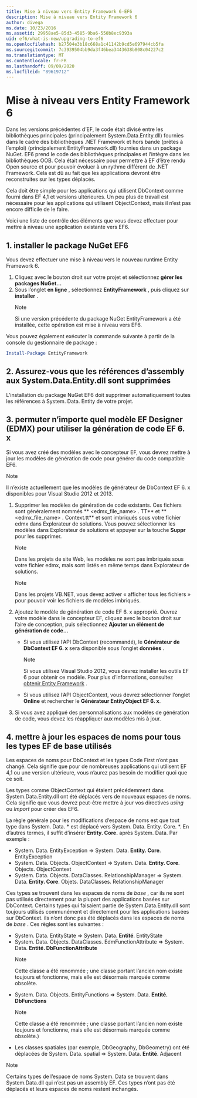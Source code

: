 ```yaml
---
title: Mise à niveau vers Entity Framework 6-EF6
description: Mise à niveau vers Entity Framework 6
author: divega
ms.date: 10/23/2016
ms.assetid: 29958ae5-85d3-4585-9ba6-550b8ec9393a
uid: ef6/what-is-new/upgrading-to-ef6
ms.openlocfilehash: b27504e3b18c668a1c41142b9cd5e697944cb5fa
ms.sourcegitcommit: 7c3939504bb9da3f46bea3443638b808c04227c2
ms.translationtype: MT
ms.contentlocale: fr-FR
ms.lasthandoff: 09/09/2020
ms.locfileid: "89619712"
---
```

# <a name="upgrading-to-entity-framework-6"></a>Mise à niveau vers Entity Framework 6

Dans les versions précédentes d’EF, le code était divisé entre les bibliothèques principales (principalement System.Data.Entity.dll) fournies dans le cadre des bibliothèques .NET Framework et hors bande (prêtes à l’emploi) (principalement EntityFramework.dll) fournies dans un package NuGet. EF6 prend le code des bibliothèques principales et l’intègre dans les bibliothèques OOB. Cela était nécessaire pour permettre à EF d’être rendu Open source et pour pouvoir évoluer à un rythme différent de .NET Framework. Cela est dû au fait que les applications devront être reconstruites sur les types déplacés.

Cela doit être simple pour les applications qui utilisent DbContext comme fourni dans EF 4,1 et versions ultérieures. Un peu plus de travail est nécessaire pour les applications qui utilisent ObjectContext, mais il n’est pas encore difficile de le faire.

Voici une liste de contrôle des éléments que vous devez effectuer pour mettre à niveau une application existante vers EF6.

## <a name="1-install-the-ef6-nuget-package"></a>1. installer le package NuGet EF6

Vous devez effectuer une mise à niveau vers le nouveau runtime Entity Framework 6.

1. Cliquez avec le bouton droit sur votre projet et sélectionnez **gérer les packages NuGet...**  
2. Sous l’onglet **en ligne** , sélectionnez **EntityFramework** , puis cliquez sur **installer** .  
   > [!NOTE]
   > Si une version précédente du package NuGet EntityFramework a été installée, cette opération est mise à niveau vers EF6.

Vous pouvez également exécuter la commande suivante à partir de la console du gestionnaire de package :

``` powershell
Install-Package EntityFramework
```

## <a name="2-ensure-that-assembly-references-to-systemdataentitydll-are-removed"></a>2. Assurez-vous que les références d’assembly aux System.Data.Entity.dll sont supprimées

L’installation du package NuGet EF6 doit supprimer automatiquement toutes les références à System. Data. Entity de votre projet.

## <a name="3-swap-any-ef-designer-edmx-models-to-use-ef-6x-code-generation"></a>3. permuter n’importe quel modèle EF Designer (EDMX) pour utiliser la génération de code EF 6. x

Si vous avez créé des modèles avec le concepteur EF, vous devrez mettre à jour les modèles de génération de code pour générer du code compatible EF6.

> [!NOTE]
> Il n’existe actuellement que les modèles de générateur de DbContext EF 6. x disponibles pour Visual Studio 2012 et 2013.

1. Supprimer les modèles de génération de code existants. Ces fichiers sont généralement nommés ** \<edmx_file_name\> . TT** et ** \<edmx_file_name\> . Context.tt** et sont imbriqués sous votre fichier edmx dans Explorateur de solutions. Vous pouvez sélectionner les modèles dans Explorateur de solutions et appuyer sur la touche **Suppr** pour les supprimer.  
   > [!NOTE]
   > Dans les projets de site Web, les modèles ne sont pas imbriqués sous votre fichier edmx, mais sont listés en même temps dans Explorateur de solutions.  

   > [!NOTE]
   > Dans les projets VB.NET, vous devez activer « afficher tous les fichiers » pour pouvoir voir les fichiers de modèles imbriqués.
2. Ajoutez le modèle de génération de code EF 6. x approprié. Ouvrez votre modèle dans le concepteur EF, cliquez avec le bouton droit sur l’aire de conception, puis sélectionnez **Ajouter un élément de génération de code...**
    - Si vous utilisez l’API DbContext (recommandé), le **Générateur de DbContext EF 6. x** sera disponible sous l’onglet **données** .  
      > [!NOTE]
      > Si vous utilisez Visual Studio 2012, vous devrez installer les outils EF 6 pour obtenir ce modèle. Pour plus d’informations, consultez [obtenir Entity Framework](xref:ef6/fundamentals/install) .  

    - Si vous utilisez l’API ObjectContext, vous devrez sélectionner l’onglet **Online** et rechercher le **Générateur EntityObject EF 6. x**.  
3. Si vous avez appliqué des personnalisations aux modèles de génération de code, vous devez les réappliquer aux modèles mis à jour.

## <a name="4-update-namespaces-for-any-core-ef-types-being-used"></a>4. mettre à jour les espaces de noms pour tous les types EF de base utilisés

Les espaces de noms pour DbContext et les types Code First n’ont pas changé. Cela signifie que pour de nombreuses applications qui utilisent EF 4,1 ou une version ultérieure, vous n’aurez pas besoin de modifier quoi que ce soit.

Les types comme ObjectContext qui étaient précédemment dans System.Data.Entity.dll ont été déplacés vers de nouveaux espaces de noms. Cela signifie que vous devrez peut-être mettre à jour vos directives *using* ou *Import* pour créer des EF6.

La règle générale pour les modifications d’espace de noms est que tout type dans System. Data. * est déplacé vers System. Data. Entity. Core. *. En d’autres termes, il suffit d’insérer **Entity. Core.** après System. Data. Par exemple :

- System. Data. EntityException => System. Data. **Entity. Core**. EntityException  
- System. Data. Objects. ObjectContext => System. Data. **Entity. Core**. Objects. ObjectContext  
- System. Data. Objects. DataClasses. RelationshipManager => System. Data. **Entity. Core**. Objets. DataClasses. RelationshipManager  

Ces types se trouvent dans les espaces de noms de *base* , car ils ne sont pas utilisés directement pour la plupart des applications basées sur DbContext. Certains types qui faisaient partie de System.Data.Entity.dll sont toujours utilisés communément et directement pour les applications basées sur DbContext. ils n’ont donc pas été déplacés dans les espaces de noms de *base* . Ces règles sont les suivantes :

- System. Data. EntityState => System. Data. **Entité**. EntityState  
- System. Data. Objects. DataClasses. EdmFunctionAttribute => System. Data. **Entité. DbFunctionAttribute**  
  > [!NOTE]
  > Cette classe a été renommée ; une classe portant l’ancien nom existe toujours et fonctionne, mais elle est désormais marquée comme obsolète.  
- System. Data. Objects. EntityFunctions => System. Data. **Entité. DbFunctions**  
  > [!NOTE]
  > Cette classe a été renommée ; une classe portant l’ancien nom existe toujours et fonctionne, mais elle est désormais marquée comme obsolète.)  
- Les classes spatiales (par exemple, DbGeography, DbGeometry) ont été déplacées de System. Data. spatial => System. Data. **Entité**. Adjacent

> [!NOTE]
> Certains types de l’espace de noms System. Data se trouvent dans System.Data.dll qui n’est pas un assembly EF. Ces types n’ont pas été déplacés et leurs espaces de noms restent inchangés.
